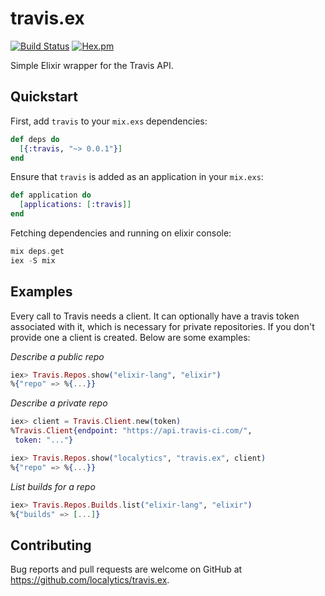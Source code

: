 # travis.ex

[![Build Status](https://travis-ci.org/localytics/travis.ex.svg?branch=master)](https://travis-ci.org/localytics/travis.ex)
[![Hex.pm](https://img.shields.io/hexpm/v/travis.svg)](https://hex.pm/packages/travis)

Simple Elixir wrapper for the Travis API.

## Quickstart

First, add `travis` to your `mix.exs` dependencies:

```elixir
def deps do
  [{:travis, "~> 0.0.1"}]
end
```

Ensure that `travis` is added as an application in your `mix.exs`:

```elixir
def application do
  [applications: [:travis]]
end
```

Fetching dependencies and running on elixir console:

```elixir
mix deps.get
iex -S mix
```

## Examples

Every call to Travis needs a client. It can optionally have a travis token associated with it, which is necessary for
private repositories. If you don't provide one a client is created. Below are some examples:

*Describe a public repo*

```elixir
iex> Travis.Repos.show("elixir-lang", "elixir")
%{"repo" => %{...}}
```

*Describe a private repo*

```elixir
iex> client = Travis.Client.new(token)
%Travis.Client{endpoint: "https://api.travis-ci.com/",
 token: "..."}

iex> Travis.Repos.show("localytics", "travis.ex", client)
%{"repo" => %{...}}
```

*List builds for a repo*

```elixir
iex> Travis.Repos.Builds.list("elixir-lang", "elixir")
%{"builds" => [...]}
```

## Contributing

Bug reports and pull requests are welcome on GitHub at https://github.com/localytics/travis.ex.
